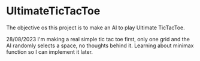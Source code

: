 # UltimateTicTacToe
The objective os this project is to make an AI to play Ultimate TicTacToe.

28/08/2023
I'm making a real simple tic tac toe first, only one grid and the AI randomly selects a space, no thoughts behind it.
Learning about minimax function so I can implement it later.
